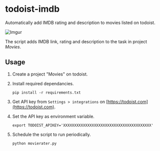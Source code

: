 # todoist-imdb
Automatically add IMDB rating and description to movies listed on todoist.

![Imgur](https://i.imgur.com/DNE91TF.png)

The script adds IMDB link, rating and description to the task in project *Movies*.


## Usage
1. Create a project "Movies" on todoist.

2. Install required dependancies.
    ```
    pip install -r requirements.txt
    ```

3. Get API key from `Settings > integrations` on [https://todoist.com](https://todoist.com).

4. Set the API key as environment variable.
    ```
    export TODOIST_APIKEY='XXXXXXXXXXXXXXXXXXXXXXXXXXXXXXXXXXXXXXXX'
    ```

5. Schedule the script to run periodically.
    ```
    python movierater.py
    ```

